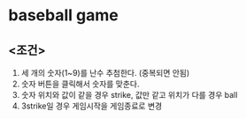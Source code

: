 # baseball game

## <조건>
1. 세 개의 숫자(1~9)를 난수 추첨한다. (중복되면 안됨)
2. 숫자 버튼을 클릭해서 숫자를 맞춘다.
3. 숫자 위치와 값이 같을 경우 strike, 값만 같고 위치가 다를 경우 ball
4. 3strike일 경우 게임시작을 게임종료로 변경
